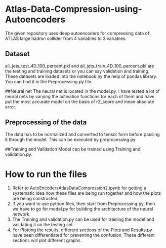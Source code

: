 # Atlas-Data-Compression-using-Autoencoders
The given repository uses deep autoencoders for compressing data of ATLAS large hadron collider from 4 variables to 3 variables.

## Dataset
all_jets_test_4D_100_percent.pkl and all_jets_train_4D_100_percent.pkl are the testing and training datasets or you can say validation and training. 
These datasets are loaded into the notebook by the help of pandas library. You can find it in the Preprocessing.py file.

##Neural net
The neural net is located in the model.py. I have tested a lot of neural nets by varying the activation functions for each of them and have put the most accurate model on the basis of r2_score and mean absolute error.

## Preprocessing of the data
The data has to be normalized and converted to tensor form before passing it through the model. This can be executed by preprocessing.py

##Training and Validation
Model can be trained using Training and validation.py.

# How to run the files 
1) Refer to AutoEncodersAtlasDataCompression2.ipynb for getting a systematic idea how these files are being run together and how the plots are being constructed.
2) If you want to use python files, then start from Preprocessing.py, then we have to go for model.py for building the architecture of the neural network. 
3) The Training and validation.py can be used for training the model and validating it on the testing set.
4) For Plotting the results, different sections of the Plots and Results.py have been differentiated for preventing the confusion. These different sections will plot different graphs.

